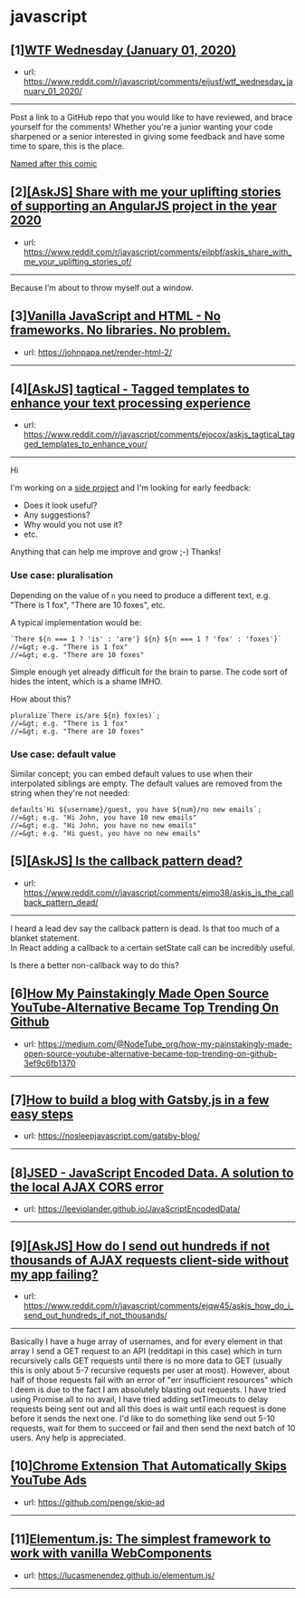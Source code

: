 # javascript
## [1][WTF Wednesday (January 01, 2020)](https://www.reddit.com/r/javascript/comments/eijusf/wtf_wednesday_january_01_2020/)
- url: https://www.reddit.com/r/javascript/comments/eijusf/wtf_wednesday_january_01_2020/
---
Post a link to a GitHub repo that you would like to have reviewed, and brace yourself for the comments!
Whether you're a junior wanting your code sharpened or a senior interested in giving some feedback and have some time to spare, 
this is the place.

[Named after this comic](https://davidwalsh.name/demo/code-review.png)
## [2][[AskJS] Share with me your uplifting stories of supporting an AngularJS project in the year 2020](https://www.reddit.com/r/javascript/comments/ejlpbf/askjs_share_with_me_your_uplifting_stories_of/)
- url: https://www.reddit.com/r/javascript/comments/ejlpbf/askjs_share_with_me_your_uplifting_stories_of/
---
Because I’m about to throw myself out a window.
## [3][Vanilla JavaScript and HTML - No frameworks. No libraries. No problem.](https://www.reddit.com/r/javascript/comments/ejouma/vanilla_javascript_and_html_no_frameworks_no/)
- url: https://johnpapa.net/render-html-2/
---

## [4][[AskJS] tagtical - Tagged templates to enhance your text processing experience](https://www.reddit.com/r/javascript/comments/ejocox/askjs_tagtical_tagged_templates_to_enhance_your/)
- url: https://www.reddit.com/r/javascript/comments/ejocox/askjs_tagtical_tagged_templates_to_enhance_your/
---
Hi

I'm working on a [side project](https://github.com/customcommander/tagtical) and I'm looking for early feedback:

* Does it look useful?
* Any suggestions?
* Why would you not use it?
* etc.

Anything that can help me improve and grow ;-) Thanks!

### Use case: pluralisation

Depending on the value of `n` you need to produce a different text, e.g. "There is 1 fox", "There are 10 foxes", etc.

A typical implementation would be:

    `There ${n === 1 ? 'is' : 'are'} ${n} ${n === 1 ? 'fox' : 'foxes'}`
    //=&gt; e.g. "There is 1 fox"
    //=&gt; e.g. "There are 10 foxes"

Simple enough yet already difficult for the brain to parse. The code sort of hides the intent, which is a shame IMHO.

How about this?

    pluralize`There is/are ${n} fox(es)`;
    //=&gt; e.g. "There is 1 fox"
    //=&gt; e.g. "There are 10 foxes"

### Use case: default value

Similar concept; you can embed default values to use when their interpolated siblings are empty. The default values are removed from the string when they're not needed:

    defaults`Hi ${username}/guest, you have ${num}/no new emails`;
    //=&gt; e.g. "Hi John, you have 10 new emails"
    //=&gt; e.g. "Hi John, you have no new emails"
    //=&gt; e.g. "Hi guest, you have no new emails"
## [5][[AskJS] Is the callback pattern dead?](https://www.reddit.com/r/javascript/comments/ejmo38/askjs_is_the_callback_pattern_dead/)
- url: https://www.reddit.com/r/javascript/comments/ejmo38/askjs_is_the_callback_pattern_dead/
---
I heard a lead dev say the callback pattern is dead.  Is that too much of a blanket statement.  
In React adding a callback to a certain setState call can be incredibly useful.

Is there a better non-callback way to do this?
## [6][How My Painstakingly Made Open Source YouTube-Alternative Became Top Trending On Github](https://www.reddit.com/r/javascript/comments/ejbl62/how_my_painstakingly_made_open_source/)
- url: https://medium.com/@NodeTube_org/how-my-painstakingly-made-open-source-youtube-alternative-became-top-trending-on-github-3ef9c6fb1370
---

## [7][How to build a blog with Gatsby.js in a few easy steps](https://www.reddit.com/r/javascript/comments/ej8mjk/how_to_build_a_blog_with_gatsbyjs_in_a_few_easy/)
- url: https://nosleepjavascript.com/gatsby-blog/
---

## [8][JSED - JavaScript Encoded Data. A solution to the local AJAX CORS error](https://www.reddit.com/r/javascript/comments/ejo4to/jsed_javascript_encoded_data_a_solution_to_the/)
- url: https://leeviolander.github.io/JavaScriptEncodedData/
---

## [9][[AskJS] How do I send out hundreds if not thousands of AJAX requests client-side without my app failing?](https://www.reddit.com/r/javascript/comments/ejqw45/askjs_how_do_i_send_out_hundreds_if_not_thousands/)
- url: https://www.reddit.com/r/javascript/comments/ejqw45/askjs_how_do_i_send_out_hundreds_if_not_thousands/
---
Basically I have a huge array of usernames, and for every element in that array  I send a GET request to an API (redditapi in this case) which in turn recursively calls GET requests until there is no more data to GET (usually this is only about 5-7 recursive requests per user at most). However, about half of those requests fail with an error of "err insufficient resources" which I deem is due to the fact I am absolutely blasting out requests. I have tried using Promise.all to no avail, I have tried adding setTimeouts to delay requests being sent out and all this does is wait until each request is done before it sends the next one. I'd like to do something like send out 5-10 requests, wait for them to succeed or fail and then send the next batch of 10 users. Any help is appreciated.
## [10][Chrome Extension That Automatically Skips YouTube Ads](https://www.reddit.com/r/javascript/comments/eiz4sz/chrome_extension_that_automatically_skips_youtube/)
- url: https://github.com/penge/skip-ad
---

## [11][Elementum.js: The simplest framework to work with vanilla WebComponents](https://www.reddit.com/r/javascript/comments/ej5yok/elementumjs_the_simplest_framework_to_work_with/)
- url: https://lucasmenendez.github.io/elementum.js/
---

